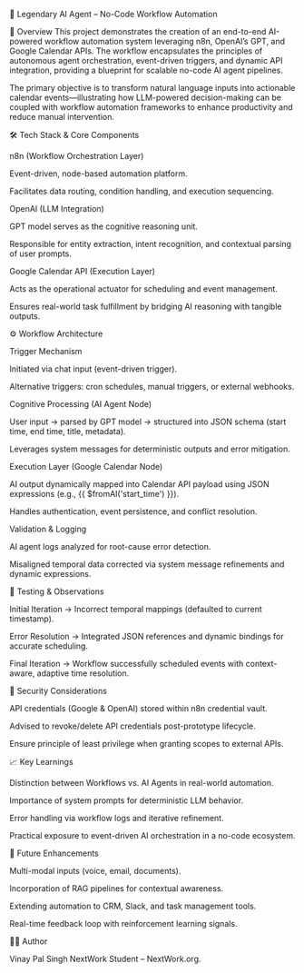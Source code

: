🚀 Legendary AI Agent – No-Code Workflow Automation

📌 Overview
This project demonstrates the creation of an end-to-end AI-powered workflow automation system leveraging n8n, OpenAI’s GPT, and Google Calendar APIs. The workflow encapsulates the principles of autonomous agent orchestration, event-driven triggers, and dynamic API integration, providing a blueprint for scalable no-code AI agent pipelines.

The primary objective is to transform natural language inputs into actionable calendar events—illustrating how LLM-powered decision-making can be coupled with workflow automation frameworks to enhance productivity and reduce manual intervention.

🛠️ Tech Stack & Core Components

n8n (Workflow Orchestration Layer)

Event-driven, node-based automation platform.

Facilitates data routing, condition handling, and execution sequencing.

OpenAI (LLM Integration)

GPT model serves as the cognitive reasoning unit.

Responsible for entity extraction, intent recognition, and contextual parsing of user prompts.

Google Calendar API (Execution Layer)

Acts as the operational actuator for scheduling and event management.

Ensures real-world task fulfillment by bridging AI reasoning with tangible outputs.

⚙️ Workflow Architecture

Trigger Mechanism

Initiated via chat input (event-driven trigger).

Alternative triggers: cron schedules, manual triggers, or external webhooks.

Cognitive Processing (AI Agent Node)

User input → parsed by GPT model → structured into JSON schema (start time, end time, title, metadata).

Leverages system messages for deterministic outputs and error mitigation.

Execution Layer (Google Calendar Node)

AI output dynamically mapped into Calendar API payload using JSON expressions (e.g., {{ $fromAI('start_time') }}).

Handles authentication, event persistence, and conflict resolution.

Validation & Logging

AI agent logs analyzed for root-cause error detection.

Misaligned temporal data corrected via system message refinements and dynamic expressions.

🧪 Testing & Observations

Initial Iteration → Incorrect temporal mappings (defaulted to current timestamp).

Error Resolution → Integrated JSON references and dynamic bindings for accurate scheduling.

Final Iteration → Workflow successfully scheduled events with context-aware, adaptive time resolution.

🔐 Security Considerations

API credentials (Google & OpenAI) stored within n8n credential vault.

Advised to revoke/delete API credentials post-prototype lifecycle.

Ensure principle of least privilege when granting scopes to external APIs.

📈 Key Learnings

Distinction between Workflows vs. AI Agents in real-world automation.

Importance of system prompts for deterministic LLM behavior.

Error handling via workflow logs and iterative refinement.

Practical exposure to event-driven AI orchestration in a no-code ecosystem.

🌟 Future Enhancements

Multi-modal inputs (voice, email, documents).

Incorporation of RAG pipelines for contextual awareness.

Extending automation to CRM, Slack, and task management tools.

Real-time feedback loop with reinforcement learning signals.

👨‍💻 Author

Vinay Pal Singh
NextWork Student – NextWork.org.
